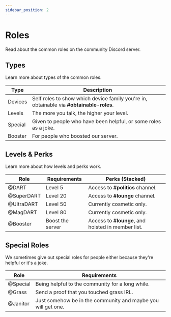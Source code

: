 ```yaml
---
sidebar_position: 2
---
```


# Roles

Read about the common roles on the community Discord server.

## Types

Learn more about types of the common roles.

| Type    | Description                                                                             |
|---------|-----------------------------------------------------------------------------------------|
| Devices | Self roles to show which device family you're in, obtainable via **#obtainable-roles**. |
| Levels  | The more you talk, the higher your level.                                               |
| Special | Given to people who have been helpful, or some roles as a joke.                         |
| Booster | For people who boosted our server.                                                      |


## Levels & Perks

Learn more about how levels and perks work.

| Role       | Requirements     | Perks (Stacked)                                            |
|------------|------------------|------------------------------------------------------------|
| @DART      | Level 5          | Access to **#politics** channel.                           |
| @SuperDART | Level 20         | Access to **#lounge** channel.                             |
| @UltraDART | Level 50         | Currently cosmetic only.                                   |
| @MagDART   | Level 80         | Currently cosmetic only.                                   |
| @Booster   | Boost the server | Access to **#lounge**, and hoisted in member list.         |

## Special Roles

We sometimes give out special roles for people either because they're helpful or it's a joke.

| Role       | Requirements                                                  |
|------------|---------------------------------------------------------------|
| @Special   | Being helpful to the community for a long while.              |
| @Grass     | Send a proof that you touched grass IRL.                      |
| @Janitor   | Just somehow be in the community and maybe you will get one.  |
